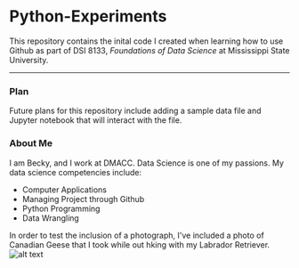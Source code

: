 # Python-Experiments

This repository contains the inital code I created when learning how to use Github as part of DSI 8133, *Foundations of Data Science* at Mississippi State University.

---

### Plan

Future plans for this repository include adding a sample data file and Jupyter notebook that will interact with the file.

### About Me

I am Becky, and I work at DMACC. Data Science is one of my passions.
My data science competencies include:
-   Computer Applications
-   Managing Project through Github
-   Python Programming
-   Data Wrangling

In order to test the inclusion of a photograph, I've included a photo of Canadian Geese that I took while out hking with my Labrador Retriever.
	![alt text](image.jpg)
